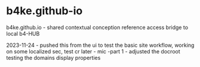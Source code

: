 # b4ke.github-io
b4ke.github.io - shared contextual conception reference access bridge to local b4-HUB

2023-11-24 - pushed this from the ui to test the basic site workflow, working on some localized sec, test cr later - mic
  -part 1 - adjusted the docroot testing the domains display properties
